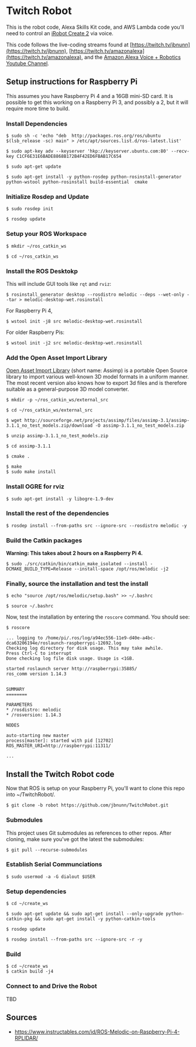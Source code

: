 # Twitch Robot

This is the robot code, Alexa Skills Kit code, and AWS Lambda code you'll need to control an [iRobot Create 2](https://www.irobot.com/about-irobot/stem/create-2) via voice. 

This code follows the live-coding streams found at [https://twitch.tv/jbnunn](https://twitch.tv/jbnunn), [https://twitch.tv/amazonalexa](https://twitch.tv/amazonalexa), and the [Amazon Alexa Voice + Robotics Youtube Channel](https://www.youtube.com/playlist?list=PL2KJmkHeYQTNKbeNmYxs-CY3AhPJcl61U).

## Setup instructions for Raspberry Pi

This assumes you have Raspberry Pi 4 and a 16GB mini-SD card. It is possible to get this working on a Raspberry Pi 3, and possibly a 2, but it will require more time to build.

### Install Dependencies

    $ sudo sh -c 'echo "deb  http://packages.ros.org/ros/ubuntu  $(lsb_release -sc) main" > /etc/apt/sources.list.d/ros-latest.list'

    $ sudo apt-key adv --keyserver 'hkp://keyserver.ubuntu.com:80' --recv-key C1CF6E31E6BADE8868B172B4F42ED6FBAB17C654

    $ sudo apt-get update

    $ sudo apt-get install -y python-rosdep python-rosinstall-generator python-wstool python-rosinstall build-essential  cmake

### Initialize Rosdep and Update

    $ sudo rosdep init
    
    $ rosdep update

### Setup your ROS Workspace

    $ mkdir ~/ros_catkin_ws
    
    $ cd ~/ros_catkin_ws

### Install the ROS Desktokp 

This will include GUI tools like `rqt` and `rviz`:

    $ rosinstall_generator desktop --rosdistro melodic --deps --wet-only --tar > melodic-desktop-wet.rosinstall 

For Raspberry Pi 4,

    $ wstool init -j8 src melodic-desktop-wet.rosinstall

For older Raspberry Pis:

    $ wstool init -j2 src melodic-desktop-wet.rosinstall

### Add the Open Asset Import Library 

[Open Asset Import Library](http://www.assimp.org/) (short name: Assimp) is a portable Open Source library to import various well-known 3D model formats in a uniform manner. The most recent version also knows how to export 3d files and is therefore suitable as a general-purpose 3D model converter.

    $ mkdir -p ~/ros_catkin_ws/external_src 
    
    $ cd ~/ros_catkin_ws/external_src

    $ wget http://sourceforge.net/projects/assimp/files/assimp-3.1/assimp-3.1.1_no_test_models.zip/download -O assimp-3.1.1_no_test_models.zip

    $ unzip assimp-3.1.1_no_test_models.zip

    $ cd assimp-3.1.1
    
    $ cmake .
    
    $ make
    $ sudo make install

### Install OGRE for rviz

    $ sudo apt-get install -y libogre-1.9-dev

### Install the rest of the dependencies

    $ rosdep install --from-paths src --ignore-src --rosdistro melodic -y

### Build the Catkin packages

**Warning: This takes about 2 hours on a Raspberry Pi 4.**

    $ sudo ./src/catkin/bin/catkin_make_isolated --install -DCMAKE_BUILD_TYPE=Release --install-space /opt/ros/melodic -j2

### Finally, source the installation and test the install

    $ echo "source /opt/ros/melodic/setup.bash" >> ~/.bashrc
    
    $ source ~/.bashrc

Now, test the installation by entering the `roscore` command. You should see:

    $ roscore

    ... logging to /home/pi/.ros/log/a94ec556-11e9-d40e-a4bc-dca63206194e/roslaunch-raspberrypi-12692.log
    Checking log directory for disk usage. This may take awhile.
    Press Ctrl-C to interrupt
    Done checking log file disk usage. Usage is <1GB.

    started roslaunch server http://raspberrypi:35885/
    ros_comm version 1.14.3


    SUMMARY
    ========

    PARAMETERS
    * /rosdistro: melodic
    * /rosversion: 1.14.3

    NODES

    auto-starting new master
    process[master]: started with pid [12702]
    ROS_MASTER_URI=http://raspberrypi:11311/

    ...

## Install the Twitch Robot code

Now that ROS is setup on your Raspberry Pi, you'll want to clone this repo into ~/TwitchRobot/.

    $ git clone -b robot https://github.com/jbnunn/TwitchRobot.git

### Submodules

This project uses Git submodules as references to other repos. After cloning, make sure you've got the latest the submodules:

    $ git pull --recurse-submodules
    
### Establish Serial Communciations

    $ sudo usermod -a -G dialout $USER

### Setup dependencies

    $ cd ~/create_ws
    
    $ sudo apt-get update && sudo apt-get install --only-upgrade python-catkin-pkg && sudo apt-get install -y python-catkin-tools
    
    $ rosdep update
    
    $ rosdep install --from-paths src --ignore-src -r -y

### Build

    $ cd ~/create_ws
    $ catkin build -j4

### Connect to and Drive the Robot

TBD

## Sources

* https://www.instructables.com/id/ROS-Melodic-on-Raspberry-Pi-4-RPLIDAR/
